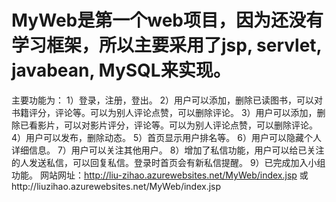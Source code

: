 
# MyWeb是第一个web项目，因为还没有学习框架，所以主要采用了jsp, servlet, javabean, MySQL来实现。
主要功能为：
1）登录，注册，登出。
2）用户可以添加，删除已读图书，可以对书籍评分，评论等。可以为别人评论点赞，可以删除评论。
3）用户可以添加，删除已看影片，可以对影片评分，评论等。可以为别人评论点赞，可以删除评论。
4）用户可以发布，删除动态。
5）首页显示用户排名等。
6）用户可以隐藏个人详细信息。
7）用户可以关注其他用户。
8）增加了私信功能，用户可以给已关注的人发送私信，可以回复私信。登录时首页会有新私信提醒。
9）已完成加入小组功能。
网站网址：http://liu-zihao.azurewebsites.net/MyWeb/index.jsp
或http://liuzihao.azurewebsites.net/MyWeb/index.jsp

